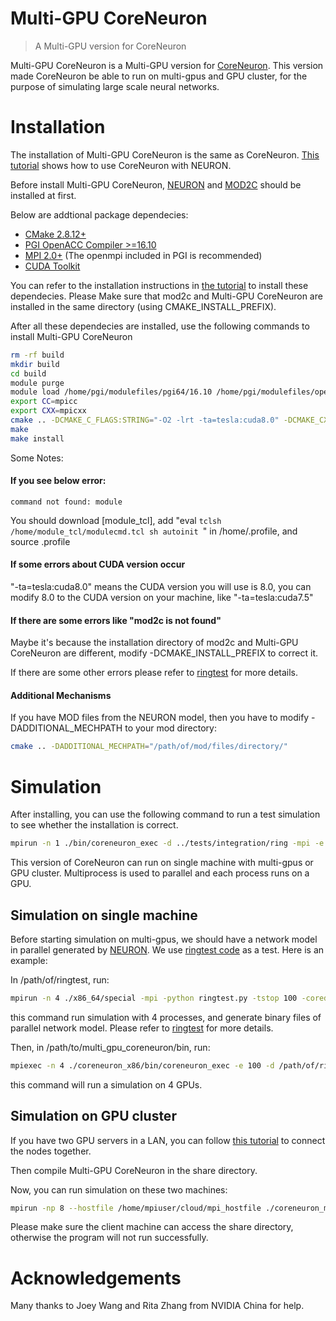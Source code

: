 # Multi-GPU CoreNeuron
> A Multi-GPU version for CoreNeuron

Multi-GPU CoreNeuron is a Multi-GPU version for [CoreNeuron](https://github.com/BlueBrain/CoreNeuron). This version made CoreNeuron be able to run on multi-gpus and GPU cluster,
for the purpose of simulating large scale neural networks.

# Installation

The installation of Multi-GPU CoreNeuron is the same as CoreNeuron. [This tutorial](https://github.com/nrnhines/ringtest) shows how to use CoreNeuron with NEURON.

Before install Multi-GPU CoreNeuron, [NEURON](https://github.com/nrnhines/nrn) and [MOD2C](http://github.com/BlueBrain/mod2c) should be installed at first. 

Below are addtional package dependecies:

* [CMake 2.8.12+](https://cmake.org)
* [PGI OpenACC Compiler >=16.10](https://www.pgroup.com/products/community.htm)
* [MPI 2.0+](http://mpich.org) (The openmpi included in PGI is recommended)
* [CUDA Toolkit](https://developer.nvidia.com/cuda-downloads)

You can refer to the installation instructions in [the tutorial](https://github.com/nrnhines/ringtest) to install these dependecies. Please Make sure that mod2c and Multi-GPU CoreNeuron are installed in the same directory (using CMAKE\_INSTALL\_PREFIX). 

After all these dependecies are installed, use the following commands to install Multi-GPU CoreNeuron

```bash
rm -rf build
mkdir build
cd build
module purge
module load /home/pgi/modulefiles/pgi64/16.10 /home/pgi/modulefiles/openmpi/1.10.2/2016
export CC=mpicc
export CXX=mpicxx
cmake .. -DCMAKE_C_FLAGS:STRING="-O2 -lrt -ta=tesla:cuda8.0" -DCMAKE_CXX_FLAGS:STRING="-O2 -lrt -ta=tesla:cuda8.0" -DCOMPILE_LIBRARY_TYPE=STATIC -DCMAKE_INSTALL_PREFIX=/path/to/install -DCUDA_HOST_COMPILER=`which gcc` -DADDITIONAL_MECHPATH=/path/to/addtional/modfiles -DCUDA_PROPAGATE_HOST_FLAGS=OFF -DENABLE_SELECTIVE_GPU_PROFILING=ON -DENABLE_OPENACC=ON
make
make install
```

Some Notes:

#### If you see below error:

```
command not found: module
``` 

You should download [module_tcl], add "eval `tclsh /home/module_tcl/modulecmd.tcl sh autoinit `" in /home/.profile, and source .profile

#### If some errors about CUDA version occur

"-ta=tesla:cuda8.0" means the CUDA version you will use is 8.0, you can modify 8.0 to the CUDA version on your machine, like "-ta=tesla:cuda7.5"

#### If there are some errors like "mod2c is not found"

Maybe it's because the installation directory of mod2c and Multi-GPU CoreNeuron are different, modify -DCMAKE_INSTALL_PREFIX to correct it.

If there are some other errors please refer to [ringtest](https://github.com/nrnhines/ringtest) for more details.

#### Additional Mechanisms

If you have MOD files from the NEURON model, then you have to modify -DADDITIONAL_MECHPATH to your mod directory:
```bash
cmake .. -DADDITIONAL_MECHPATH="/path/of/mod/files/directory/"
```

# Simulation

After installing, you can use the following command to run a test simulation to see whether the installation is correct.
```bash
mpirun -n 1 ./bin/coreneuron_exec -d ../tests/integration/ring -mpi -e 100 --gpu --celsius=6.3 --cell_permute=1
```

This version of CoreNeuron can run on single machine with multi-gpus or GPU cluster. Multiprocess is used to parallel and each process runs on a GPU.

## Simulation on single machine

Before starting simulation on multi-gpus, we should have a network model in parallel generated by [NEURON](https://www.neuron.yale.edu/neuron/). We use [ringtest code](https://github.com/nrnhines/ringtest) as a test. Here is an example:

In /path/of/ringtest, run:
```bash
mpirun -n 4 ./x86_64/special -mpi -python ringtest.py -tstop 100 -coredat coreneuron_data -nring 1024 -ncell 128 -branch 32 64
```
this command run simulation with 4 processes, and generate binary files of parallel network model. Please refer to [ringtest](https://github.com/nrnhines/ringtest) for more details.

Then, in /path/to/multi_gpu_coreneuron/bin, run:
```bash
mpiexec -n 4 ./coreneuron_x86/bin/coreneuron_exec -e 100 -d /path/of/ringtest/coreneuron_data/ -mpi --gpu --celsius=6.3 --cell_permute=1
```
this command will run a simulation on 4 GPUs.

## Simulation on GPU cluster

If you have two GPU servers in a LAN, you can follow [this tutorial](http://mpitutorial.com/tutorials/running-an-mpi-cluster-within-a-lan/) to connect the nodes together. 

Then compile Multi-GPU CoreNeuron in the share directory.

Now, you can run simulation on these two machines:
```bash
mpirun -np 8 --hostfile /home/mpiuser/cloud/mpi_hostfile ./coreneuron_multinode -e 100 -d /path/to/your/model -mpi --gpu --cell_permute=1
```

Please make sure the client machine can access the share directory, otherwise the program will not run successfully.

# Acknowledgements

Many thanks to Joey Wang and Rita Zhang from NVIDIA China for help.

